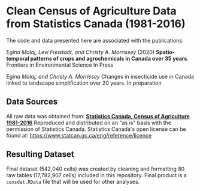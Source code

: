 # Clean Census of Agriculture Data from Statistics Canada (1981-2016) 

The code and data presented here are associated with the publications:

*Egina Malaj, Levi Freistadt, and Christy A. Morrissey* (2020) **Spatio-temporal patterns of crops and agrochemicals in Canada over 35 years**. Frontiers in Environmental Science  In Press

*Egina Malaj, and Christy A. Morrissey* Changes in insecticide use in Canada linked to landscape simplification over 20 years. In preparation

## Data Sources

All raw data was obtained from: **[Statistics Canada, Census of Agriculture 1981-2016](https://www12.statcan.gc.ca/census-recensement/index-eng.cfm)** Reproduced and distributed on an "as is" basis with the permission of Statistics Canada. Statistics Canada's open license can be found at: https://www.statcan.gc.ca/eng/reference/licence

## Resulting Dataset

Final dataset (542,040 cells) was created by cleaning and formatting 80 raw tables (17,782,907 cells) included in this repository. Final product is a `censdat.RData` file that will be used for other analyses.


